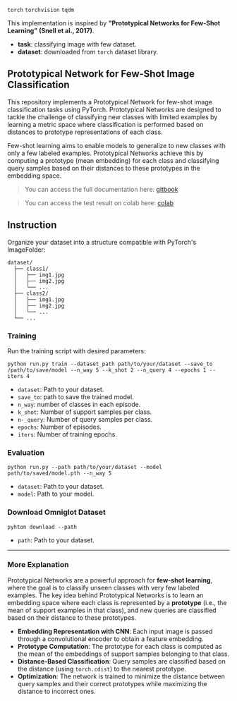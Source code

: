 `torch` `torchvision` `tqdm`

This implementation is inspired by **"Prototypical Networks for Few-Shot Learning" (Snell et al., 2017)**.
* **task**: classifying image with few dataset.
* **dataset**: downloaded from `torch` dataset library.

## Prototypical Network for Few-Shot Image Classification
This repository implements a Prototypical Network for few-shot image classification tasks using PyTorch. Prototypical Networks are designed to tackle the challenge of classifying new classes with limited examples by learning a metric space where classification is performed based on distances to prototype representations of each class.

Few-shot learning aims to enable models to generalize to new classes with only a few labeled examples. Prototypical Networks achieve this by computing a prototype (mean embedding) for each class and classifying query samples based on their distances to these prototypes in the embedding space.

> You can access the full documentation here: [gitbook](https://lif31up.gitbook.io/lif31up/meta-learning/prototypical-networks-for-few-shot-learning)

> You can access the test result on colab here: [colab](https://colab.research.google.com/drive/1gsVtGvISCpXQZsKvFjLVocn89ovazusE?usp=sharing)

## Instruction
Organize your dataset into a structure compatible with PyTorch's ImageFolder:
```
dataset/
  ├── class1/
  │   ├── img1.jpg
  │   ├── img2.jpg
  │   └── ...
  ├── class2/
  │   ├── img1.jpg
  │   ├── img2.jpg
  │   └── ...
  └── ...
 ```

### Training
Run the training script with desired parameters:
```
python run.py train --dataset_path path/to/your/dataset --save_to /path/to/save/model --n_way 5 --k_shot 2 --n_query 4 --epochs 1 --iters 4
```
* `dataset`: Path to your dataset.
* `save_to`: path to save the trained model.
* `n_way`: number of classes in each episode.
* `k_shot`: Number of support samples per class.
* `n-_query`: Number of query samples per class.
* `epochs`: Number of episodes.
* `iters`: Number of training epochs.

### Evaluation
```
python run.py --path path/to/your/dataset --model path/to/saved/model.pth --n_way 5
```
* `dataset`: Path to your dataset.
* `model`: Path to your model.

### Download Omniglot Dataset
```
pyhton download --path
```
* `path`: Path to your dataset.

---
### More Explanation
Prototypical Networks are a powerful approach for **few-shot learning**, where the goal is to classify unseen classes with very few labeled examples. The key idea behind Prototypical Networks is to learn an embedding space where each class is represented by a **prototype** (i.e., the mean of support examples in that class), and new queries are classified based on their distance to these prototypes.

* **Embedding Representation with CNN**: Each input image is passed through a convolutional encoder to obtain a feature embedding.
* **Prototype Computation**: The prototype for each class is computed as the mean of the embeddings of support samples belonging to that class.
* **Distance-Based Classification**: Query samples are classified based on the distance (using `torch.cdist`) to the nearest prototype.
* **Optimization**: The network is trained to minimize the distance between query samples and their correct prototypes while maximizing the distance to incorrect ones.

